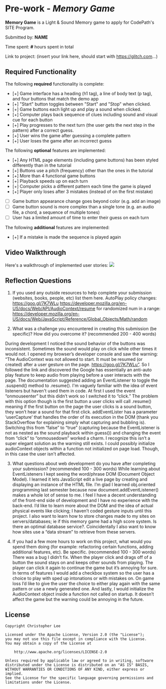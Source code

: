 # Pre-work - _Memory Game_

**Memory Game** is a Light & Sound Memory game to apply for CodePath's SITE Program.

Submitted by: **NAME**

Time spent: **#** hours spent in total

Link to project: (insert your link here, should start with https://glitch.com...)

## Required Functionality

The following **required** functionality is complete:

- [+] Game interface has a heading (h1 tag), a line of body text (p tag), and four buttons that match the demo app
- [+] "Start" button toggles between "Start" and "Stop" when clicked.
- [+] Game buttons each light up and play a sound when clicked.
- [+] Computer plays back sequence of clues including sound and visual cue for each button
- [+] Play progresses to the next turn (the user gets the next step in the pattern) after a correct guess.
- [+] User wins the game after guessing a complete pattern
- [+] User loses the game after an incorrect guess

The following **optional** features are implemented:

- [+] Any HTML page elements (including game buttons) has been styled differently than in the tutorial
- [+] Buttons use a pitch (frequency) other than the ones in the tutorial
- [+] More than 4 functional game buttons
- [+] Playback speeds up on each turn
- [+] Computer picks a different pattern each time the game is played
- [+] Player only loses after 3 mistakes (instead of on the first mistake)
- [ ] Game button appearance change goes beyond color (e.g. add an image)
- [ ] Game button sound is more complex than a single tone (e.g. an audio file, a chord, a sequence of multiple tones)
- [ ] User has a limited amount of time to enter their guess on each turn

The following **additional** features are implemented:

- [+] If a mistake is made the sequence is played again

## Video Walkthrough

Here's a walkthrough of implemented user stories:
![](http://g.recordit.co/7mkj1FVm1D.gif)

## Reflection Questions

1. If you used any outside resources to help complete your submission (websites, books, people, etc) list them here.
   AutoPlay policy changes: https://goo.gl/7K7WLu
   https://developer.mozilla.org/en-US/docs/Web/API/AudioContext/resume
   for randomized num in a range: https://developer.mozilla.org/en-US/docs/Web/JavaScript/Reference/Global_Objects/Math/random

2. What was a challenge you encountered in creating this submission (be specific)? How did you overcome it? (recommended 200 - 400 words)

During development I noticed the sound behavior of the buttons was inconsistent. 
Sometimes the sound would play on click while other times it would not. I opened 
my browser’s developer console and saw the warning:
“The AudioContext was not allowed to start. It must be resumed (or created)
after a user gesture on the page. https://goo.gl/7K7WLu”. So I followed the link
and discovered the Google has essentially an anti-auto play feature to keep audio
from playing before a user interacts with the page. The documentation suggested adding
an EventListener to toggle the .suspend() method to .resume(). I'm vaguely familiar with
the idea of event listeners but haven't used them in code. At first I used the 
event “onmouseenter” but this didn’t work so I switched it to “click.” 
The problem with this option though is the first button a user clicks will call .resume() 
meaning if the first button on the page the user clicks is a sound button, they won’t hear 
a sound for that first click. addEventLister has a parameter ‘userCapture’ that 
handles the order of its execution in the DOM (thank you StackOverflow for explaining simply
what capturing and bubbling is). Switching this from “false” to “true” (capturing because 
the EventListener is not as nested as the sound playback within guess()) and changing 
the event from “click” to “onmousedown” worked a charm. I recognize this isn’t a super 
elegant solution as the warning still exists. I could possibly initialize audioContext objects 
within a function not initialized on page load. Though, in this case the user isn't affected.

3. What questions about web development do you have after completing your submission? (recommended 100 - 300 words)
   While learning about EventListeners I kept seeing the word/phrase DOM (Document Object Model). 
   I learned it lets JavaScript edit a live page by creating and displaying an instance 
   of the HTML file. I’m glad I learned obj.oriented programming last semester because 
   now document.addEventListener() makes a whole lot of sense to me. I feel I have a decent 
   understanding of the front-end side of development and I have no experience with the back-end. 
   I’d like to learn more about the DOM and the idea of actual physical events like clicking; 
   I haven’t coded gesture inputs until this project. I also want to learn how to store changes 
   made to my sites on servers/databases; ie if this memory game had a high score system. Is 
   there an optimal database service?. Coincidentally I also want to know how sites use a 
   “data stream” to retrieve from these servers. 

4. If you had a few more hours to work on this project, what would you spend them doing (for example: refactoring certain functions, adding additional features, etc). Be specific. (recommended 100 - 300 words)
   There was a bug I didn’t fix. When the player click and drags off of a button the sound stays on and keeps other sounds from playing. 
   The player can click it again to continue the game but it’s annoying for sure. In terms of features I would add a checkbox system so 
   the user has a choice to play with sped up intonations or with mistakes on. On game loss I’d like to give the user the choice to either
   play again with the same pattern or use a newly generated one. And lastly, I would initialize the AudioContext object inside a function 
   not called on startup. It doesn’t affect the game but the warning could be annoying in the future.

## License

    Copyright Christopher Lee

    Licensed under the Apache License, Version 2.0 (the "License");
    you may not use this file except in compliance with the License.
    You may obtain a copy of the License at

        http://www.apache.org/licenses/LICENSE-2.0

    Unless required by applicable law or agreed to in writing, software
    distributed under the License is distributed on an "AS IS" BASIS,
    WITHOUT WARRANTIES OR CONDITIONS OF ANY KIND, either express or implied.
    See the License for the specific language governing permissions and
    limitations under the License.
